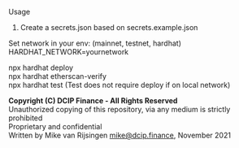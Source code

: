 Usage

1. Create a secrets.json based on secrets.example.json

Set network in your env: (mainnet, testnet, hardhat)  
HARDHAT_NETWORK=yournetwork

npx hardhat deploy  
npx hardhat etherscan-verify  
npx hardhat test (Test does not require deploy if on local network)

**Copyright (C) DCIP Finance - All Rights Reserved**  
Unauthorized copying of this repository, via any medium is strictly prohibited  
Proprietary and confidential  
Written by Mike van Rijsingen <mike@dcip.finance>, November 2021
